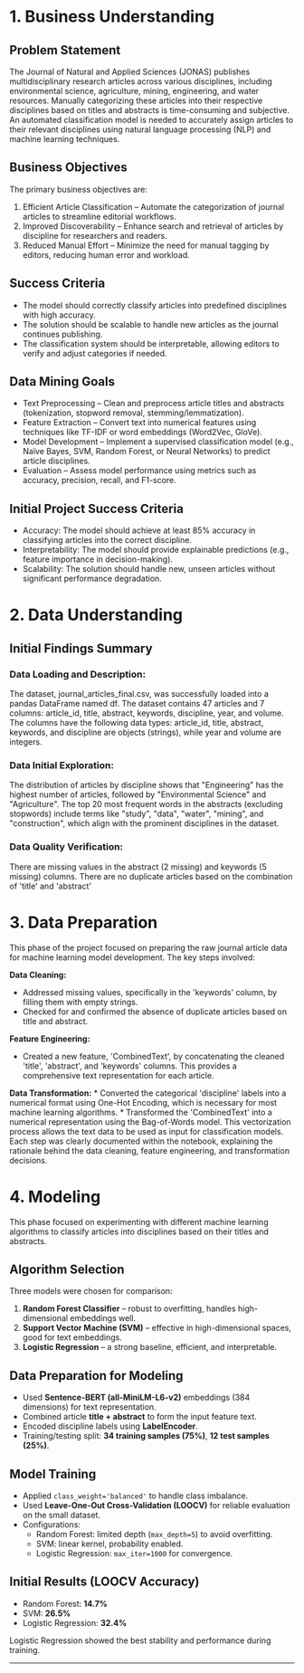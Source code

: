 # 1. Business Understanding

## Problem Statement

The Journal of Natural and Applied Sciences (JONAS) publishes multidisciplinary research articles across various disciplines, including environmental science, agriculture, mining, engineering, and water resources. Manually categorizing these articles into their respective disciplines based on titles and abstracts is time-consuming and subjective. An automated classification model is needed to accurately assign articles to their relevant disciplines using natural language processing (NLP) and machine learning techniques.

## Business Objectives

The primary business objectives are:

1. Efficient Article Classification – Automate the categorization of journal articles to streamline editorial workflows.
2. Improved Discoverability – Enhance search and retrieval of articles by discipline for researchers and readers.
3. Reduced Manual Effort – Minimize the need for manual tagging by editors, reducing human error and workload.

## Success Criteria
* The model should correctly classify articles into predefined disciplines with high accuracy.
* The solution should be scalable to handle new articles as the journal continues publishing.
* The classification system should be interpretable, allowing editors to verify and adjust categories if needed.

## Data Mining Goals

* Text Preprocessing – Clean and preprocess article titles and abstracts (tokenization, stopword removal, stemming/lemmatization).
* Feature Extraction – Convert text into numerical features using techniques like TF-IDF or word embeddings (Word2Vec, GloVe).
* Model Development – Implement a supervised classification model (e.g., Naïve Bayes, SVM, Random Forest, or Neural Networks) to predict article disciplines.
* Evaluation – Assess model performance using metrics such as accuracy, precision, recall, and F1-score.

## Initial Project Success Criteria

* Accuracy: The model should achieve at least 85% accuracy in classifying articles into the correct discipline.
* Interpretability: The model should provide explainable predictions (e.g., feature importance in decision-making).
* Scalability: The solution should handle new, unseen articles without significant performance degradation.

# 2. Data Understanding

## Initial Findings Summary

### Data Loading and Description:

The dataset, journal_articles_final.csv, was successfully loaded into a pandas DataFrame named df.
The dataset contains 47 articles and 7 columns: article_id, title, abstract, keywords, discipline, year, and volume.
The columns have the following data types: article_id, title, abstract, keywords, and discipline are objects (strings), while year and volume are integers.


### Data Initial Exploration:

The distribution of articles by discipline shows that "Engineering" has the highest number of articles, followed by "Environmental Science" and "Agriculture".
The top 20 most frequent words in the abstracts (excluding stopwords) include terms like "study", "data", "water", "mining", and "construction", which align with the prominent disciplines in the dataset.

### Data Quality Verification:
There are missing values in the abstract (2 missing) and keywords (5 missing) columns. There are no duplicate articles based on the combination of 'title' and 'abstract'
# 3. Data Preparation

This phase of the project focused on preparing the raw journal article data for machine learning model development. The key steps involved:

**Data Cleaning:**
  *   Addressed missing values, specifically in the 'keywords' column, by filling them with empty strings.
  *   Checked for and confirmed the absence of duplicate articles based on title and abstract.

**Feature Engineering:**

  *   Created a new feature, 'CombinedText', by concatenating the cleaned 'title', 'abstract', and 'keywords' columns. This provides a comprehensive text representation for each article.

**Data Transformation:**
    *   Converted the categorical 'discipline' labels into a numerical format using One-Hot Encoding, which is necessary for most machine learning algorithms.
    *   Transformed the 'CombinedText' into a numerical representation using the Bag-of-Words model. This vectorization process allows the text data to be used as input for classification models.
Each step was clearly documented within the notebook, explaining the rationale behind the data cleaning, feature engineering, and transformation decisions.

# 4. Modeling

This phase focused on experimenting with different machine learning algorithms to classify articles into disciplines based on their titles and abstracts.

## Algorithm Selection
Three models were chosen for comparison:
1. **Random Forest Classifier** – robust to overfitting, handles high-dimensional embeddings well.
2. **Support Vector Machine (SVM)** – effective in high-dimensional spaces, good for text embeddings.
3. **Logistic Regression** – a strong baseline, efficient, and interpretable.

## Data Preparation for Modeling
- Used **Sentence-BERT (all-MiniLM-L6-v2)** embeddings (384 dimensions) for text representation.  
- Combined article **title + abstract** to form the input feature text.  
- Encoded discipline labels using **LabelEncoder**.  
- Training/testing split: **34 training samples (75%)**, **12 test samples (25%)**.  

## Model Training
- Applied `class_weight='balanced'` to handle class imbalance.  
- Used **Leave-One-Out Cross-Validation (LOOCV)** for reliable evaluation on the small dataset.  
- Configurations:  
  - Random Forest: limited depth (`max_depth=5`) to avoid overfitting.  
  - SVM: linear kernel, probability enabled.  
  - Logistic Regression: `max_iter=1000` for convergence.  

## Initial Results (LOOCV Accuracy)
- Random Forest: **14.7%**  
- SVM: **26.5%**  
- Logistic Regression: **32.4%**  

Logistic Regression showed the best stability and performance during training.

---
